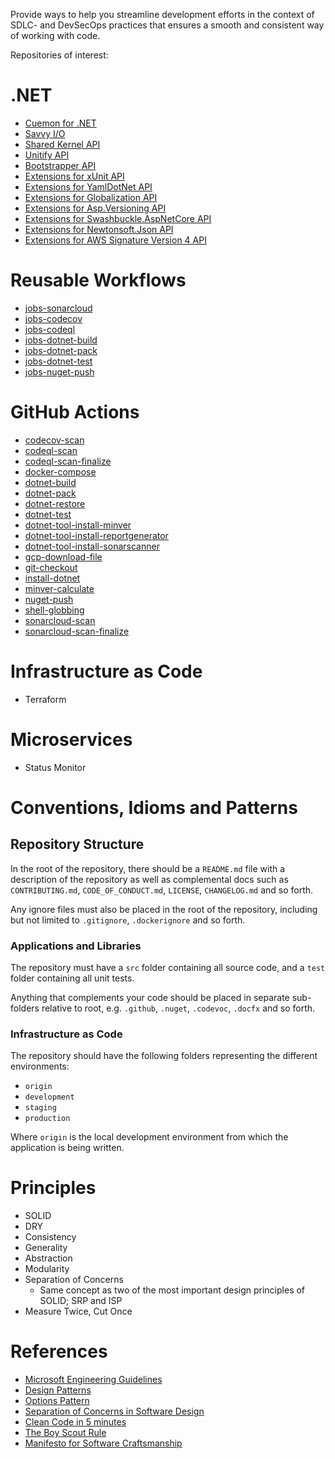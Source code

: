 Provide ways to help you streamline development efforts in the context of SDLC- and DevSecOps practices that ensures a smooth and consistent way of working with code.

Repositories of interest:

# .NET
- [Cuemon for .NET](https://github.com/gimlichael/Cuemon)
- [Savvy I/O](https://github.com/codebeltnet/savvyio)
- [Shared Kernel API](https://github.com/codebeltnet/shared-kernel)
- [Unitify API](https://github.com/codebeltnet/unitify)
- [Bootstrapper API](https://github.com/codebeltnet/bootstrapper)
- [Extensions for xUnit API](https://github.com/codebeltnet/xunit)
- [Extensions for YamlDotNet API](https://github.com/codebeltnet/yamldotnet)
- [Extensions for Globalization API](https://github.com/codebeltnet/globalization)
- [Extensions for Asp.Versioning API](https://github.com/codebeltnet/asp-versioning)
- [Extensions for Swashbuckle.AspNetCore API](https://github.com/codebeltnet/swashbuckle-aspnetcore)
- [Extensions for Newtonsoft.Json API](https://github.com/codebeltnet/newtonsoft-json)
- [Extensions for AWS Signature Version 4 API](https://github.com/codebeltnet/aws-signature-v4)

# Reusable Workflows
- [jobs-sonarcloud](https://github.com/codebeltnet/jobs-sonarcloud)
- [jobs-codecov](https://github.com/codebeltnet/jobs-codecov)
- [jobs-codeql](https://github.com/codebeltnet/jobs-codeql)
- [jobs-dotnet-build](https://github.com/codebeltnet/jobs-dotnet-build)
- [jobs-dotnet-pack](https://github.com/codebeltnet/jobs-dotnet-pack)
- [jobs-dotnet-test](https://github.com/codebeltnet/jobs-dotnet-test)
- [jobs-nuget-push](https://github.com/codebeltnet/jobs-nuget-push)

# GitHub Actions
- [codecov-scan](https://github.com/codebeltnet/codecov-scan)
- [codeql-scan](https://github.com/codebeltnet/codeql-scan)
- [codeql-scan-finalize](https://github.com/codebeltnet/codeql-scan-finalize)
- [docker-compose](https://github.com/codebeltnet/docker-compose)
- [dotnet-build](https://github.com/codebeltnet/dotnet-build)
- [dotnet-pack](https://github.com/codebeltnet/dotnet-pack)
- [dotnet-restore](https://github.com/codebeltnet/dotnet-restore)
- [dotnet-test](https://github.com/codebeltnet/dotnet-test)
- [dotnet-tool-install-minver](https://github.com/codebeltnet/dotnet-tool-install-minver)
- [dotnet-tool-install-reportgenerator](https://github.com/codebeltnet/dotnet-tool-install-reportgenerator)
- [dotnet-tool-install-sonarscanner](https://github.com/codebeltnet/dotnet-tool-install-sonarscanner)
- [gcp-download-file](https://github.com/codebeltnet/gcp-download-file)
- [git-checkout](https://github.com/codebeltnet/git-checkout)
- [install-dotnet](https://github.com/codebeltnet/install-dotnet)
- [minver-calculate](https://github.com/codebeltnet/minver-calculate)
- [nuget-push](https://github.com/codebeltnet/nuget-push)
- [shell-globbing](https://github.com/codebeltnet/shell-globbing)
- [sonarcloud-scan](https://github.com/codebeltnet/sonarcloud-scan)
- [sonarcloud-scan-finalize](https://github.com/codebeltnet/sonarcloud-scan-finalize)

# Infrastructure as Code
- Terraform

# Microservices
- Status Monitor

# Conventions, Idioms and Patterns

## Repository Structure

In the root of the repository, there should be a `README.md` file with a description of the repository as well as complemental docs such as `CONTRIBUTING.md`, `CODE_OF_CONDUCT.md`, `LICENSE`, `CHANGELOG.md` and so forth.

Any ignore files must also be placed in the root of the repository, including but not limited to `.gitignore`, `.dockerignore` and so forth.

### Applications and Libraries

The repository must have a `src` folder containing all source code, and a `test` folder containing all unit tests.

Anything that complements your code should be placed in separate sub-folders relative to root, e.g. `.github`, `.nuget`, `.codevoc`, `.docfx` and so forth.

### Infrastructure as Code

The repository should have the following folders representing the different environments:

- `origin`
- `development`
- `staging`
- `production`

Where `origin` is the local development environment from which the application is being written.

# Principles

- SOLID
- DRY
- Consistency
- Generality
- Abstraction
- Modularity
- Separation of Concerns
  - Same concept as two of the most important design principles of SOLID; SRP and ISP
- Measure Twice, Cut Once

# References

- [Microsoft Engineering Guidelines](https://github.com/dotnet/aspnetcore/wiki/Engineering-guidelines)
- [Design Patterns](https://refactoring.guru/design-patterns)
- [Options Pattern](https://learn.microsoft.com/en-us/aspnet/core/fundamentals/configuration/options?view=aspnetcore-8.0)
- [Separation of Concerns in Software Design](https://nalexn.github.io/separation-of-concerns/)
- [Clean Code in 5 minutes](https://issuu.com/softhouse/docs/cleancode_5minutes_120523)
- [The Boy Scout Rule](https://biratkirat.medium.com/step-8-the-boy-scout-rule-robert-c-martin-uncle-bob-9ac839778385)
- [Manifesto for Software Craftsmanship](https://manifesto.softwarecraftsmanship.org/)

